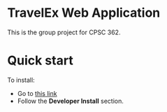 # TravelEx Web Application

This is the group project for CPSC 362.

# Quick start

To install:

- Go to [this link](https://developer.akamai.com/blog/2017/06/21/how-building-virtual-python-environment)
- Follow the **Developer Install** section.
